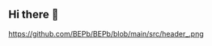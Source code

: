 ## Hi there 👋
https://github.com/BEPb/BEPb/blob/main/src/header_.png
<!--
**AmirMahDiBehjatifar/AmirMahDiBehjatifar** is a ✨ _special_ ✨ repository because its `README.md` (this file) appears on your GitHub profile.



- 🔭 I’m currently working on my portfolio
- 🌱 I’m currently learning Nestjs
**- 👯 I’m looking to collaborate on ...
**- 🤔 I’m looking for help with ...
** - 💬 Ask me about ...
- 📫 How to reach me: @behjatifarcom > Telegram 
**- 😄 Pronouns: ...
- ⚡ Fun fact: Bugs are things that you can learn from
-->
